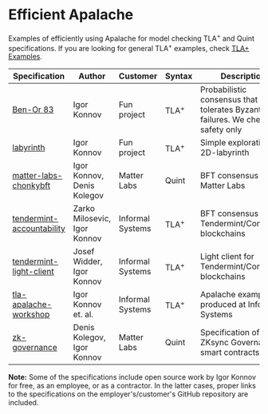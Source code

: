 # Efficient Apalache

Examples of efficiently using Apalache for model checking TLA<sup>+</sup> and
Quint specifications. If you are looking for general TLA<sup>+</sup> examples,
check [TLA+ Examples][tlaplus-examples].


| Specification | Author       | Customer     | Syntax          | Description |
|---------------|--------------|--------------|-----------------|-------------|
| [Ben-Or 83][] | Igor Konnov  | Fun project  | TLA<sup>+</sup> | Probabilistic consensus that tolerates Byzantine failures. We check safety only |
| [labyrinth][] | Igor Konnov  | Fun project  | TLA<sup>+</sup> | Simple exploration in a 2D-labyrinth |
| [matter-labs-chonkybft][] | Igor Konnov, Denis Kolegov | Matter Labs | Quint | BFT consensus by Matter Labs |
| [tendermint-accountability][] | Zarko Milosevic, Igor Konnov | Informal Systems | TLA<sup>+</sup> | BFT consensus in Tendermint/CometBFT blockchains |
| [tendermint-light-client][] | Josef Widder, Igor Konnov | Informal Systems | TLA<sup>+</sup> | Light client for Tendermint/CometBFT blockchains |
| [tla-apalache-workshop][] | Igor Konnov et. al. | Informal Systems | TLA<sup>+</sup> | Apalache examples produced at Informal Systems |
| [zk-governance][] | Denis Kolegov, Igor Konnov | Matter Labs | Quint | Specification of the ZKsync Governance smart contracts |

**Note:** Some of the specifications include open source work by Igor Konnov for
free, as an employee, or as a contractor. In the latter cases, proper links to
the specifications on the employer's/customer's GitHub repository are included.

[Ben-Or 83]: ./ben-or83
[labyrinth]: ./labyrinth
[matter-labs-chonkybft]: ./matter-labs-chonkybft/
[zk-governance]: https://github.com/zksync-association/zk-governance/tree/master/spec
[tendermint-accountability]: ./tendermint-accountability/
[tendermint-light-client]: ./tendermint-light-client/
[tla-apalache-workshop]: ./tla-apalache-workshop/
[tlaplus-examples]: https://github.com/tlaplus/Examples